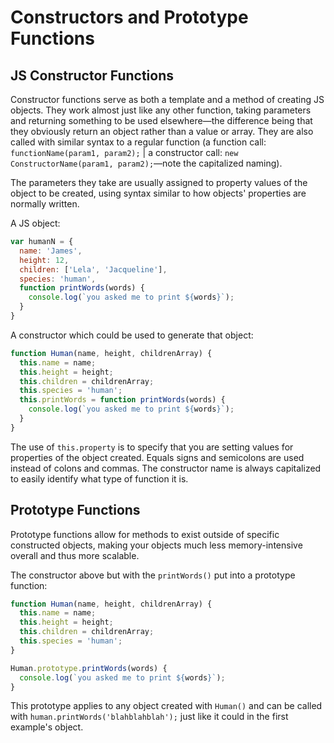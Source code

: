 # Constructors and Prototype Functions

## JS Constructor Functions

Constructor functions serve as both a template and a method of creating JS objects. They work almost just like any other function, taking parameters and returning something to be used elsewhere—the difference being that they obviously return an object rather than a value or array. They are also called with similar syntax to a regular function (a function call: `functionName(param1, param2);` | a constructor call: `new ConstructorName(param1, param2);`—note the capitalized naming).

The parameters they take are usually assigned to property values of the object to be created, using syntax similar to how objects' properties are normally written.

A JS object:

```js
var humanN = {
  name: 'James',
  height: 12,
  children: ['Lela', 'Jacqueline'],
  species: 'human',
  function printWords(words) {
    console.log(`you asked me to print ${words}`);
  }
}
```

A constructor which could be used to generate that object:

```js
function Human(name, height, childrenArray) {
  this.name = name;
  this.height = height;
  this.children = childrenArray;
  this.species = 'human';
  this.printWords = function printWords(words) {
    console.log(`you asked me to print ${words}`);
  }
}
```

The use of `this.property` is to specify that you are setting values for properties of the object created. Equals signs and semicolons are used instead of colons and commas. The constructor name is always capitalized to easily identify what type of function it is.

## Prototype Functions

Prototype functions allow for methods to exist outside of specific constructed objects, making your objects much less memory-intensive overall and thus more scalable.

The constructor above but with the `printWords()` put into a prototype function:

```js
function Human(name, height, childrenArray) {
  this.name = name;
  this.height = height;
  this.children = childrenArray;
  this.species = 'human';
}

Human.prototype.printWords(words) {
  console.log(`you asked me to print ${words}`);
}
```

This prototype applies to any object created with `Human()` and can be called with `human.printWords('blahblahblah');` just like it could in the first example's object.